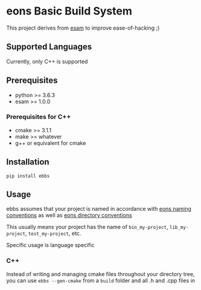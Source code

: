 # eons Basic Build System

This project derives from [esam](https://github.com/eons-dev/esam) to improve ease-of-hacking ;)

## Supported Languages

Currently, only C++ is supported

## Prerequisites
* python >= 3.6.3
* esam >= 1.0.0

### Prerequisites for C++
* cmake >= 3.1.1
* make >= whatever
* g++ or equivalent for cmake

## Installation
`pip install ebbs`

## Usage

ebbs assumes that your project is named in accordance with [eons naming conventions](https://eons.dev/convention/naming/) as well as [eons directory conventions](https://eons.dev/convention/uri-names/)

This usually means your project has the name of `bin_my-project`, `lib_my-project`, `test_my-project`, etc.

Specific usage is language specific

### C++

Instead of writing and managing cmake files throughout your directory tree, you can use `ebbs --gen-cmake` from a `build` folder and all .h and .cpp files in 